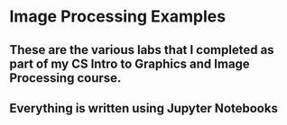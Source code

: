 # Image Processing Examples
## These are the various labs that I completed as part of my CS Intro to Graphics and Image Processing course.

## Everything is written using Jupyter Notebooks

